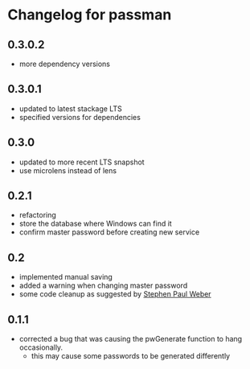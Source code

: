 # Changelog for passman

## 0.3.0.2

- more dependency versions

## 0.3.0.1

- updated to latest stackage LTS
- specified versions for dependencies

## 0.3.0

- updated to more recent LTS snapshot
- use microlens instead of lens

## 0.2.1

- refactoring
- store the database where Windows can find it
- confirm master password before creating new service

## 0.2

- implemented manual saving
- added a warning when changing master password
- some code cleanup as suggested by [Stephen Paul Weber](https://github.com/singpolyma)

## 0.1.1

- corrected a bug that was causing the pwGenerate function to hang occasionally.
  - this may cause some passwords to be generated differently
